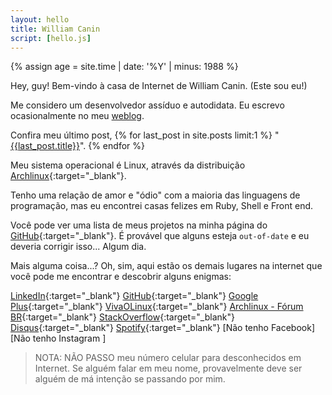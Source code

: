 ```yaml
---
layout: hello
title: William Canin
script: [hello.js]
---
```



{% assign age = site.time | date: '%Y' | minus: 1988 %}

Hey, guy! Bem-vindo à casa de Internet de William Canin. (Este sou eu!)

Me considero um desenvolvedor assíduo e autodidata. Eu escrevo ocasionalmente no meu [weblog]({{site.url}}{{site.baseurl}}/blog/).

Confira meu último post, {% for last_post in site.posts limit:1 %}
"<a href="{{site.url}}{{site.baseurl}}{{last_post.url}}">{{last_post.title}}</a>". {% endfor %}

Meu sistema operacional é Linux, através da distribuição [Archlinux](https://archlinux.org){:target="_blank"}.

Tenho uma relação de amor e "ódio" com a maioria das linguagens de programação, mas eu encontrei casas felizes em Ruby, Shell e Front end.

Você pode ver uma lista de meus projetos na minha página do [GitHub](https://github.com/williamcanin){:target="_blank"}. É provável que alguns esteja `out-of-date` e eu deveria corrigir isso... Algum dia.

Mais alguma coisa...? Oh, sim, aqui estão os demais lugares na internet que você pode me encontrar e descobrir alguns enigmas:

<!-- Add class 'markdown__listhome' for float: left -->

<!-- {: .markdown__listhome} -->
 [LinkedIn](https://www.linkedin.com/in/williamcostacanin/){:target="_blank"}
 [GitHub](https://github.com/williamcanin){:target="_blank"}
 [Google Plus](https://plus.google.com/+WilliamCanin){:target="_blank"}
 [VivaOLinux](https://www.vivaolinux.com.br/~willnux){:target="_blank"}
 [Archlinux - Fórum BR](https://forum.archlinux-br.org/profile.php?id=5539){:target="_blank"}
 [StackOverflow](https://pt.stackoverflow.com/users/15113/williamcanin?tab=profile){:target="_blank"}
 [Disqus](https://disqus.com/by/williamcanin/){:target="_blank"}
 [Spotify](https://open.spotify.com/user/williamcanin){:target="_blank"}
 [Não tenho Facebook] [Não tenho Instagram ]

> NOTA: NÃO PASSO meu número celular para desconhecidos em Internet. Se alguém falar em meu nome, provavelmente deve ser alguém de má intenção se passando por mim.

